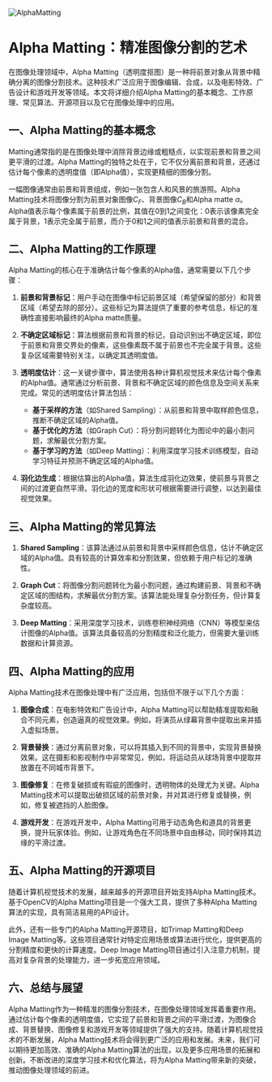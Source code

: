 ![AlphaMatting](ML/AlphaMatting/AlphaMatting.png)
# Alpha Matting：精准图像分割的艺术

在图像处理领域中，Alpha Matting（透明度抠图）是一种将前景对象从背景中精确分离的图像分割技术。这种技术广泛应用于图像编辑、合成，以及电影特效、广告设计和游戏开发等领域。本文将详细介绍Alpha Matting的基本概念、工作原理、常见算法、开源项目以及它在图像处理中的应用。

## 一、Alpha Matting的基本概念

Matting通常指的是在图像处理中消除背景边缘或粗糙点，以实现前景和背景之间更平滑的过渡。Alpha Matting的独特之处在于，它不仅分离前景和背景，还通过估计每个像素的透明度值（即Alpha值），实现更精细的图像分割。

一幅图像通常由前景和背景组成，例如一张包含人和风景的旅游照。Alpha Matting技术将图像分割为前景对象图像$C_F$、背景图像$C_B$和Alpha matte $α$。Alpha值表示每个像素属于前景的比例，其值在0到1之间变化：0表示该像素完全属于背景，1表示完全属于前景，而介于0和1之间的值表示前景和背景的混合。

## 二、Alpha Matting的工作原理

Alpha Matting的核心在于准确估计每个像素的Alpha值，通常需要以下几个步骤：

1. **前景和背景标记**：用户手动在图像中标记前景区域（希望保留的部分）和背景区域（希望去除的部分）。这些标记为算法提供了重要的参考信息，标记的准确性直接影响最终的Alpha matte质量。

2. **不确定区域标记**：算法根据前景和背景的标记，自动识别出不确定区域，即位于前景和背景交界处的像素，这些像素既不属于前景也不完全属于背景。这些复杂区域需要特别关注，以确定其透明度值。

3. **透明度估计**：这一关键步骤中，算法使用各种计算机视觉技术来估计每个像素的Alpha值。通常通过分析前景、背景和不确定区域的颜色信息及空间关系来完成。常见的透明度估计算法包括：
   - **基于采样的方法**（如Shared Sampling）：从前景和背景中取样颜色信息，推断不确定区域的Alpha值。
   - **基于优化的方法**（如Graph Cut）：将分割问题转化为图论中的最小割问题，求解最优分割方案。
   - **基于学习的方法**（如Deep Matting）：利用深度学习技术训练模型，自动学习特征并预测不确定区域的Alpha值。

4. **羽化边生成**：根据估算出的Alpha值，算法生成羽化边效果，使前景与背景之间的过渡更自然平滑。羽化边的宽度和形状可根据需要进行调整，以达到最佳视觉效果。

## 三、Alpha Matting的常见算法

1. **Shared Sampling**：该算法通过从前景和背景中采样颜色信息，估计不确定区域的Alpha值。具有较高的计算效率和分割效果，但依赖于用户标记的准确性。

2. **Graph Cut**：将图像分割问题转化为最小割问题，通过构建前景、背景和不确定区域的图结构，求解最优分割方案。该算法能处理复杂分割任务，但计算复杂度较高。

3. **Deep Matting**：采用深度学习技术，训练卷积神经网络（CNN）等模型来估计图像的Alpha值。该算法具备较高的分割精度和泛化能力，但需要大量训练数据和计算资源。

## 四、Alpha Matting的应用

Alpha Matting技术在图像处理中有广泛应用，包括但不限于以下几个方面：

1. **图像合成**：在电影特效和广告设计中，Alpha Matting可以帮助精准提取和融合不同元素，创造逼真的视觉效果。例如，将演员从绿幕背景中提取出来并插入虚拟场景。

2. **背景替换**：通过分离前景对象，可以将其插入到不同的背景中，实现背景替换效果。这在摄影和影视制作中非常常见，例如，将运动员从球场背景中提取并放置在不同城市背景下。

3. **图像修复**：在修复破损或有瑕疵的图像时，透明物体的处理尤为关键。Alpha Matting技术可以提取出破损区域的前景对象，并对其进行修复或替换，例如，修复被遮挡的人脸图像。

4. **游戏开发**：在游戏开发中，Alpha Matting可用于动态角色和道具的背景更换，提升玩家体验。例如，让游戏角色在不同场景中自由移动，同时保持其边缘的平滑过渡。

## 五、Alpha Matting的开源项目

随着计算机视觉技术的发展，越来越多的开源项目开始支持Alpha Matting技术。基于OpenCV的Alpha Matting项目是一个强大工具，提供了多种Alpha Matting算法的实现，具有简洁易用的API设计。

此外，还有一些专门的Alpha Matting开源项目，如Trimap Matting和Deep Image Matting等。这些项目通常针对特定应用场景或算法进行优化，提供更高的分割精度和更快的计算速度。Deep Image Matting项目通过引入注意力机制，提高对复杂背景的处理能力，进一步拓宽应用领域。

## 六、总结与展望

Alpha Matting作为一种精准的图像分割技术，在图像处理领域发挥着重要作用。通过估计每个像素的透明度值，它实现了前景和背景之间的平滑过渡，为图像合成、背景替换、图像修复和游戏开发等领域提供了强大的支持。随着计算机视觉技术的不断发展，Alpha Matting技术将会得到更广泛的应用和发展。未来，我们可以期待更加高效、准确的Alpha Matting算法的出现，以及更多应用场景的拓展和创新。不断改进的深度学习技术和优化算法，将为Alpha Matting带来新的突破，推动图像处理领域的前进。
